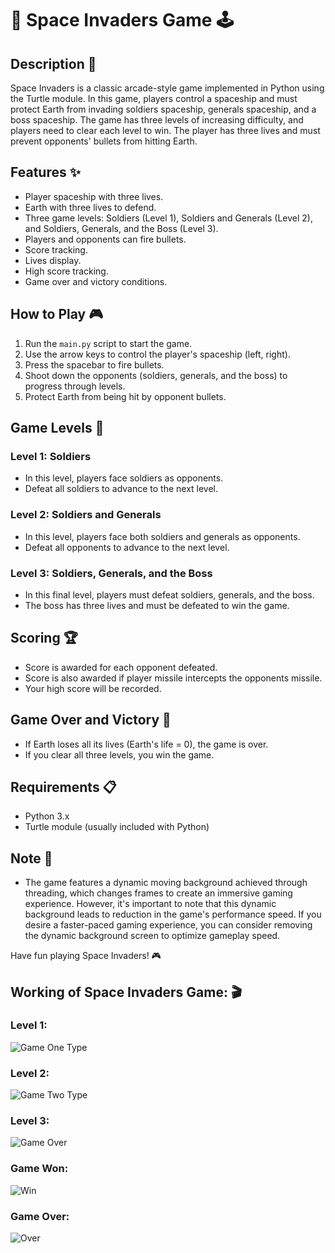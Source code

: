 # 🚀 Space Invaders Game 🕹️

## Description 🌌

Space Invaders is a classic arcade-style game implemented in Python using the Turtle module. In this game, players control a spaceship and must protect Earth from invading soldiers spaceship, generals spaceship, and a boss spaceship. The game has three levels of increasing difficulty, and players need to clear each level to win. The player has three lives and must prevent opponents' bullets from hitting Earth.

## Features ✨

- Player spaceship with three lives.
- Earth with three lives to defend.
- Three game levels: Soldiers (Level 1), Soldiers and Generals (Level 2), and Soldiers, Generals, and the Boss (Level 3).
- Players and opponents can fire bullets.
- Score tracking.
- Lives display.
- High score tracking.
- Game over and victory conditions.

## How to Play 🎮

1. Run the `main.py` script to start the game.
2. Use the arrow keys to control the player's spaceship (left, right).
3. Press the spacebar to fire bullets.
4. Shoot down the opponents (soldiers, generals, and the boss) to progress through levels.
5. Protect Earth from being hit by opponent bullets.

## Game Levels 🌟

### Level 1: Soldiers
- In this level, players face soldiers as opponents.
- Defeat all soldiers to advance to the next level.

### Level 2: Soldiers and Generals
- In this level, players face both soldiers and generals as opponents.
- Defeat all opponents to advance to the next level.

### Level 3: Soldiers, Generals, and the Boss
- In this final level, players must defeat soldiers, generals, and the boss.
- The boss has three lives and must be defeated to win the game.

## Scoring 🏆

- Score is awarded for each opponent defeated.
- Score is also awarded if player missile intercepts the opponents missile.
- Your high score will be recorded.

## Game Over and Victory 🎉

- If Earth loses all its lives (Earth's life = 0), the game is over.
- If you clear all three levels, you win the game.

## Requirements 📋

- Python 3.x
- Turtle module (usually included with Python)

## Note 📝
- The game features a dynamic moving background achieved through threading, which changes frames to create an immersive gaming experience. However, it's important to note that this dynamic background leads to reduction in the game's performance speed. If you desire a faster-paced gaming experience, you can consider removing the dynamic background screen to optimize gameplay speed.

Have fun playing Space Invaders! 🎮


## Working of Space Invaders Game: 🎬

### Level 1:
![Game One Type](readmepics/level1.png) 
### Level 2:
![Game Two Type](readmepics/level2.png) 
### Level 3:
![Game Over](readmepics/level3.png) 
### Game Won:
![Win](readmepics/win.png) 
### Game Over:
![Over](readmepics/gameover.png)  

